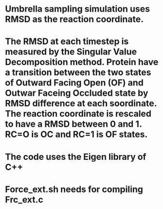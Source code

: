 # Umbrella sampling simulation uses RMSD as the reaction coordinate. 
# The RMSD at each timestep is measured by the Singular Value Decomposition method. Protein have a transition between the two states of Outward Facing Open (OF) and Outwar Faceing Occluded state by RMSD difference at each soordinate. The reaction coordinate is rescaled to have a RMSD between 0 and 1. RC=O is OC and  RC=1 is OF states.
# The code uses the Eigen library of C++
# Force_ext.sh needs for compiling Frc_ext.c
